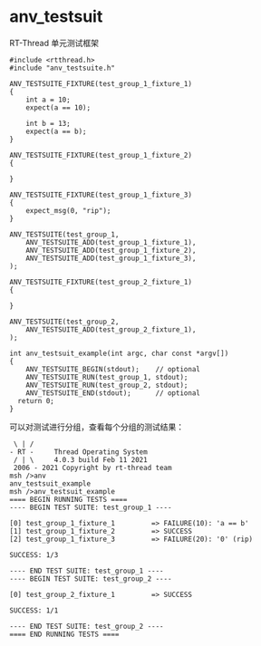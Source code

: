 # anv_testsuit
RT-Thread 单元测试框架

    #include <rtthread.h>
    #include "anv_testsuite.h"

    ANV_TESTSUITE_FIXTURE(test_group_1_fixture_1)
    {
        int a = 10;
        expect(a == 10);

        int b = 13;
        expect(a == b);
    }

    ANV_TESTSUITE_FIXTURE(test_group_1_fixture_2)
    {

    }

    ANV_TESTSUITE_FIXTURE(test_group_1_fixture_3)
    {
        expect_msg(0, "rip");
    }

    ANV_TESTSUITE(test_group_1,
        ANV_TESTSUITE_ADD(test_group_1_fixture_1),
        ANV_TESTSUITE_ADD(test_group_1_fixture_2),
        ANV_TESTSUITE_ADD(test_group_1_fixture_3),
    );

    ANV_TESTSUITE_FIXTURE(test_group_2_fixture_1)
    {

    }

    ANV_TESTSUITE(test_group_2,
        ANV_TESTSUITE_ADD(test_group_2_fixture_1),
    );

    int anv_testsuit_example(int argc, char const *argv[])
    {
        ANV_TESTSUITE_BEGIN(stdout);    // optional
        ANV_TESTSUITE_RUN(test_group_1, stdout);
        ANV_TESTSUITE_RUN(test_group_2, stdout);
        ANV_TESTSUITE_END(stdout);      // optional
      return 0;
    }

可以对测试进行分组，查看每个分组的测试结果：

     \ | /
    - RT -     Thread Operating System
     / | \     4.0.3 build Feb 11 2021
     2006 - 2021 Copyright by rt-thread team
    msh />anv
    anv_testsuit_example
    msh />anv_testsuit_example
    ==== BEGIN RUNNING TESTS ====
    ---- BEGIN TEST SUITE: test_group_1 ----

    [0] test_group_1_fixture_1         => FAILURE(10): 'a == b'
    [1] test_group_1_fixture_2         => SUCCESS
    [2] test_group_1_fixture_3         => FAILURE(20): '0' (rip)

    SUCCESS: 1/3

    ---- END TEST SUITE: test_group_1 ----
    ---- BEGIN TEST SUITE: test_group_2 ----

    [0] test_group_2_fixture_1         => SUCCESS

    SUCCESS: 1/1

    ---- END TEST SUITE: test_group_2 ----
    ==== END RUNNING TESTS ====

